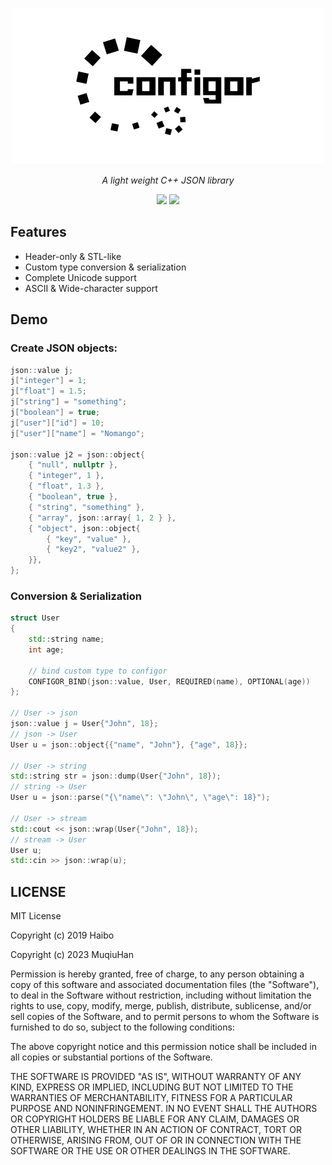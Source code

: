<div align="center">

![logo](./assets/logo.png)

*A light weight C++ JSON library*

![](https://github.com/muqiuhan/configor/actions/workflows/build.yml/badge.svg)
![](https://github.com/muqiuhan/configor/actions/workflows/test.yml/badge.svg)

</div>

## Features

- Header-only & STL-like
- Custom type conversion & serialization
- Complete Unicode support
- ASCII & Wide-character support

## Demo

### Create JSON objects:

```cpp
json::value j;
j["integer"] = 1;
j["float"] = 1.5;
j["string"] = "something";
j["boolean"] = true;
j["user"]["id"] = 10;
j["user"]["name"] = "Nomango";

json::value j2 = json::object{
    { "null", nullptr },
    { "integer", 1 },
    { "float", 1.3 },
    { "boolean", true },
    { "string", "something" },
    { "array", json::array{ 1, 2 } },
    { "object", json::object{
        { "key", "value" },
        { "key2", "value2" },
    }},
};
```

### Conversion & Serialization

```cpp
struct User
{
    std::string name;
    int age;

    // bind custom type to configor
    CONFIGOR_BIND(json::value, User, REQUIRED(name), OPTIONAL(age))
};

// User -> json
json::value j = User{"John", 18};
// json -> User
User u = json::object{{"name", "John"}, {"age", 18}};

// User -> string
std::string str = json::dump(User{"John", 18});
// string -> User
User u = json::parse("{\"name\": \"John\", \"age\": 18}");

// User -> stream
std::cout << json::wrap(User{"John", 18});
// stream -> User
User u;
std::cin >> json::wrap(u);
```


## LICENSE
MIT License

Copyright (c) 2019 Haibo

Copyright (c) 2023 MuqiuHan

Permission is hereby granted, free of charge, to any person obtaining a copy
of this software and associated documentation files (the "Software"), to deal
in the Software without restriction, including without limitation the rights
to use, copy, modify, merge, publish, distribute, sublicense, and/or sell
copies of the Software, and to permit persons to whom the Software is
furnished to do so, subject to the following conditions:

The above copyright notice and this permission notice shall be included in all
copies or substantial portions of the Software.

THE SOFTWARE IS PROVIDED "AS IS", WITHOUT WARRANTY OF ANY KIND, EXPRESS OR
IMPLIED, INCLUDING BUT NOT LIMITED TO THE WARRANTIES OF MERCHANTABILITY,
FITNESS FOR A PARTICULAR PURPOSE AND NONINFRINGEMENT. IN NO EVENT SHALL THE
AUTHORS OR COPYRIGHT HOLDERS BE LIABLE FOR ANY CLAIM, DAMAGES OR OTHER
LIABILITY, WHETHER IN AN ACTION OF CONTRACT, TORT OR OTHERWISE, ARISING FROM,
OUT OF OR IN CONNECTION WITH THE SOFTWARE OR THE USE OR OTHER DEALINGS IN THE
SOFTWARE.
